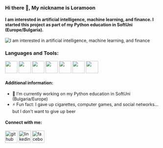 ### Hi there 👋, My nickname is Loramoon
#### I am interested in artificial intelligence, machine learning, and finance. I started this project as part of my Python education in SoftUni (Europe/Bulgaria).

![I am interested in artificial intelligence, machine learning, and finance](https://thumbs.dreamstime.com/b/business-man-using-interface-screen-display-to-analyze-process-operations-artificial-intelligence-ai-system-concept-191233899.jpg)

### Languages and Tools:
 
<img src='https://www.areusdev.com/wp-content/uploads/develop_04.png' height='40'>  <img src='https://cdn.iconscout.com/icon/free/png-256/jira-282222.png' height='40'> <img src='https://previews.123rf.com/images/jovanas/jovanas1612/jovanas161200791/68255878-sql-icon.jpg' height='40'>  <img src='https://cdn-icons-png.flaticon.com/512/103/103093.png' height='40'> <img src='https://user-images.githubusercontent.com/2676579/34940598-17cc20f0-f9be-11e7-8c6d-f0190d502d64.png' height='40'> <img src='https://logovectorseek.com/wp-content/uploads/2020/09/soapui-supported-by-smartbear-logo-vector.png' height='40'> <img src='https://openwhisk.apache.org/images/runtimes/icon-python-text-color-horz.png' height='40'>

#### Additional information:

- 🔭 I’m currently working on my Python education in SoftUni (Bulgaria/Europe) 
- ⚡ Fun fact: I gave up cigarettes, computer games, and social networks... but I don't want to give up beer 


#### Connect with me: 

[<img src='https://cdn.jsdelivr.net/npm/simple-icons@3.0.1/icons/github.svg' alt='github' height='40'>](https://github.com/loramoon)  [<img src='https://cdn.jsdelivr.net/npm/simple-icons@3.0.1/icons/linkedin.svg' alt='linkedin' height='40'>](https://www.linkedin.com/in/violeta-atanasova-6123548/)  [<img src='https://cdn.jsdelivr.net/npm/simple-icons@3.0.1/icons/facebook.svg' alt='facebook' height='40'>](https://www.facebook.com/100079937106125)  

